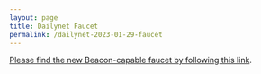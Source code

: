 ```yaml
---
layout: page
title: Dailynet Faucet
permalink: /dailynet-2023-01-29-faucet
---
```


[Please find the new Beacon-capable faucet by following this link](https://faucet.dailynet-2023-01-29.teztnets.xyz).
